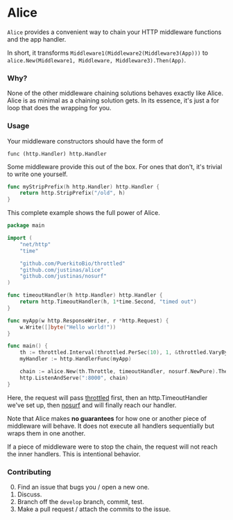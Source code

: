 # Alice 

`Alice` provides a convenient way to chain 
your HTTP middleware functions and the app handler.

In short, it transforms `Middleware1(Middleware2(Middleware3(App)))`
to `alice.New(Middleware1, Middleware, Middleware3).Then(App)`.

### Why?

None of the other middleware chaining solutions
behaves exactly like Alice.
Alice is as minimal as a chaining solution gets.
In its essence, it's just a for loop that does the wrapping for you.

### Usage

Your middleware constructors should have the form of

    func (http.Handler) http.Handler

Some middleware provide this out of the box.
For ones that don't, it's trivial to write one yourself.

```go
func myStripPrefix(h http.Handler) http.Handler {
    return http.StripPrefix("/old", h)
}
```

This complete example shows the full power of Alice.

```go
package main

import (
    "net/http"
    "time"

    "github.com/PuerkitoBio/throttled"
    "github.com/justinas/alice"
    "github.com/justinas/nosurf"
)

func timeoutHandler(h http.Handler) http.Handler {
    return http.TimeoutHandler(h, 1*time.Second, "timed out")
}

func myApp(w http.ResponseWriter, r *http.Request) {
    w.Write([]byte("Hello world!"))
}

func main() {
    th := throttled.Interval(throttled.PerSec(10), 1, &throttled.VaryBy{Path: true}, 50)
    myHandler := http.HandlerFunc(myApp)

    chain := alice.New(th.Throttle, timeoutHandler, nosurf.NewPure).Then(myHandler)
    http.ListenAndServe(":8000", chain)
}
```

Here, the request will pass [throttled](https://github.com/PuerkitoBio/throttled) first,
then an http.TimeoutHandler we've set up,
then [nosurf](https://github.com/justinas/nosurf)
and will finally reach our handler.

Note that Alice makes **no guarantees** for
how one or another piece of  middleware will behave.
It does not execute all handlers sequentially
but wraps them in one another.

If a piece of middleware were to stop the chain,
the request will not reach the inner handlers.
This is intentional behavior.

### Contributing

0. Find an issue that bugs you / open a new one.
1. Discuss.
2. Branch off the `develop` branch, commit, test.
3. Make a pull request / attach the commits to the issue.
